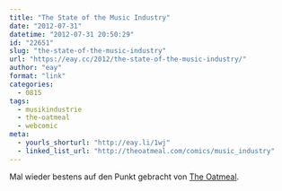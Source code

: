 ```yaml
---
title: "The State of the Music Industry"
date: "2012-07-31"
datetime: "2012-07-31 20:50:29"
id: "22651"
slug: "the-state-of-the-music-industry"
url: "https://eay.cc/2012/the-state-of-the-music-industry/"
author: "eay"
format: "link"
categories:
  - 0815
tags:
  - musikindustrie
  - the-oatmeal
  - webcomic
meta:
  - yourls_shorturl: "http://eay.li/1wj"
  - linked_list_url: "http://theoatmeal.com/comics/music_industry"
---
```


Mal wieder bestens auf den Punkt gebracht von [The Oatmeal](http://theoatmeal.com/).
